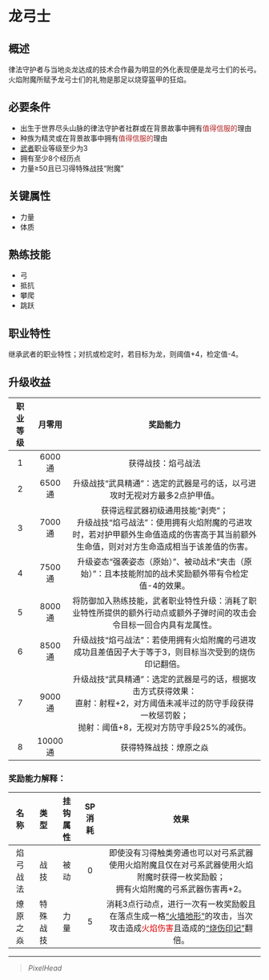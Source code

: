 # 龙弓士

## 概述

律法守护者与当地炎龙达成的技术合作最为明显的外化表现便是龙弓士们的长弓。火焰附魔所赋予龙弓士们的礼物是那足以烧穿盔甲的狂焰。

## 必要条件

* 出生于世界尽头山脉的律法守护者社群或在背景故事中拥有<font color="#B22222">值得信服的</font>理由
* 种族为精灵或在背景故事中拥有<font color="#B22222">值得信服的</font>理由
* <a href="../../../basicJob/Warrior" target="_blank">武者</a>职业等级至少为3
* 拥有至少8个经历点
* 力量≥50且已习得特殊战技“附魔”

## 关键属性

* 力量
* 体质

## 熟练技能

* 弓
* 抵抗
* 攀爬
* 跳跃
  
## 职业特性

继承武者的职业特性；对抗或检定时，若目标为龙，则阈值+4，检定值-4。

## 升级收益

职业等级|月零用|奖励能力
:--:|:--:|:--:
1|6000通|获得战技：焰弓战法
2|6500通|升级战技“武具精通”：选定的武器是弓的话，以弓进攻时无视对方最多2点护甲值。
3|7000通|获得远程武器初级通用技能“剥壳”；<br>升级战技“焰弓战法”：使用拥有火焰附魔的弓进攻时，若对护甲额外生命值造成的伤害高于其当前额外生命值，则对对方生命造成相当于该差值的伤害。
4|7500通|升级姿态“强袭姿态（原始）”、被动战术“夹击（原始）”：且本技能附加的战术奖励额外带有令检定值-4的效果。
5|8000通|将防御加入熟练技能，武者职业特性升级：消耗了职业特性所提供的额外行动点或额外子弹时间的攻击会令目标一回合内具有龙属性。
6|8500通|升级战技“焰弓战法”：若使用拥有火焰附魔的弓进攻成功且差值因子大于等于3，则目标当次受到的烧伤印记翻倍。
7|9000通|升级战技“武具精通”：选定的武器是弓的话，根据攻击方式获得效果：<br>直射：射程+2，对方阈值未减半过的防守手段获得一枚惩罚骰；<br>抛射：阈值+8，无视对方防守手段25%的减伤。
8|10000通|获得特殊战技：燎原之焱

### 奖励能力解释：

名称|类型|挂钩属性|SP消耗|效果
:--:|:--:|:--:|:--:|:--:
焰弓战法|战技|被动|0|即使没有习得触类旁通也可以对弓系武器使用火焰附魔且仅在对弓系武器使用火焰附魔时获得一枚奖励骰；<br>拥有火焰附魔的弓系武器伤害再+2。
燎原之焱|特殊战技|力量|5|消耗3点行动点，进行一次有一枚奖励骰且在落点生成一格<a href="../../../../status/terrain/#火墙地形" target="_blank">“火墙地形”</a>的攻击，当次攻击造成<font color="#dd0000">火焰伤害</font>且造成的<a href="../../../../status/mark/#烧伤印记" target="_blank">“烧伤印记”</a>翻倍。

---

> *PixelHead*